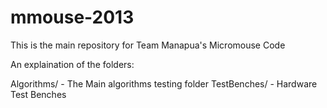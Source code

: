 mmouse-2013
===========

This is the main repository for Team Manapua's Micromouse Code

An explaination of the folders:

Algorithms/     - The Main algorithms testing folder
TestBenches/    - Hardware Test Benches
